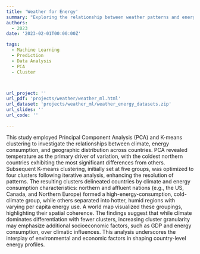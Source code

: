 ```yaml
---
title: 'Weather for Energy'
summary: "Exploring the relationship between weather patterns and energy consumption in different countries"
authors:
  - 2023
date: '2023-02-01T00:00:00Z'

tags:
  - Machine Learning
  - Prediction
  - Data Analysis
  - PCA
  - Cluster



url_project: ''
url_pdf: 'projects/weather/weather_ml.html'
url_dataset: 'projects/weather_ml/weather_energy_datasets.zip'
url_slides: ''
url_code: ''

---
```


This study employed Principal Component Analysis (PCA) and K-means clustering to investigate the relationships between climate, energy consumption, and geographic distribution across countries. PCA revealed temperature as the primary driver of variation, with the coldest northern countries exhibiting the most significant differences from others. Subsequent K-means clustering, initially set at five groups, was optimized to four clusters following iterative analysis, enhancing the resolution of patterns. The resulting clusters delineated countries by climate and energy consumption characteristics: northern and affluent nations (e.g., the US, Canada, and Northern Europe) formed a high-energy-consumption, cold-climate group, while others separated into hotter, humid regions with varying per capita energy use. A world map visualized these groupings, highlighting their spatial coherence. The findings suggest that while climate dominates differentiation with fewer clusters, increasing cluster granularity may emphasize additional socioeconomic factors, such as GDP and energy consumption, over climatic influences. This analysis underscores the interplay of environmental and economic factors in shaping country-level energy profiles.